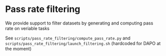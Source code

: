 # Pass rate filtering

We provide support to filter datasets by generating and computing pass rate on veriable tasks

See `scripts/pass_rate_filtering/compute_pass_rate.py` and `scripts/pass_rate_filtering/launch_filtering.sh` (hardcoded for DAPO at the moment)

